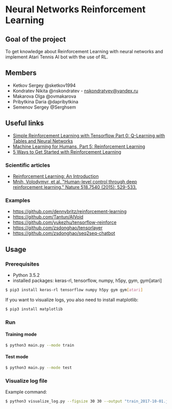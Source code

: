 # Neural Networks Reinforcement Learning
## Goal of the project
To get knowledge about Reinforcement Learning with neural networks and implement Atari Tennis AI bot with the use of RL.
## Members
* Ketkov Sergey @sketkov1994
* Kondratev Nikita @nskondratev - nskondratyev@yandex.ru
* Makarova Olga @ovmakarova
* Pribytkina Daria @dapribytkina
* Semenov Sergey @Serghsem
## Useful links
* [Simple Reinforcement Learning with Tensorflow Part 0: Q-Learning with Tables and Neural Networks](https://medium.com/emergent-future/simple-reinforcement-learning-with-tensorflow-part-0-q-learning-with-tables-and-neural-networks-d195264329d0)
* [Machine Learning for Humans, Part 5: Reinforcement Learning](https://medium.com/machine-learning-for-humans/reinforcement-learning-6eacf258b265)
* [5 Ways to Get Started with Reinforcement Learning](https://buzzrobot.com/5-ways-to-get-started-with-reinforcement-learning-b96d1989c575)
### Scientific articles
* [Reinforcement Learning: An Introduction](http://incompleteideas.net/sutton/book/bookdraft2017june.pdf)
* [Mnih, Volodymyr, et al. "Human-level control through deep reinforcement learning." Nature 518.7540 (2015): 529-533.](https://github.com/nskondratev/hse-reinforcement-learning-2017/raw/master/info/mnih2015.pdf)
### Examples
* https://github.com/dennybritz/reinforcement-learning
* https://github.com/Tantun/AIVoid
* https://github.com/yukezhu/tensorflow-reinforce
* https://github.com/zsdonghao/tensorlayer
* https://github.com/zsdonghao/seq2seq-chatbot

## Usage
### Prerequisites
* Python 3.5.2
* installed packages: keras-rl, tensorflow, numpy, h5py, gym, gym\[atari\]
```bash
$ pip3 install keras-rl tensorflow numpy h5py gym gym[atari]
```

If you want to visualize logs, you also need to install matplotlib:
```bash
$ pip3 install matplotlib
```

### Run
#### Training mode
```bash
$ python3 main.py --mode train
```
#### Test mode
```bash
$ python3 main.py --mode test
```

### Visualize log file
Example command:
```bash
$ python3 visualize_log.py --figsize 30 30 --output "train_2017-10-01.jpg" "runs/2017-10-01/dqn_Tennis-v0_log.json"
```

